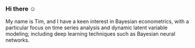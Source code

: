 ### Hi there :relaxed:
My name is Tim, and I have a keen interest in Bayesian econometrics, with a particular focus on time series analysis and dynamic latent variable modeling; including deep learning techniques such as Bayesian neural networks.


